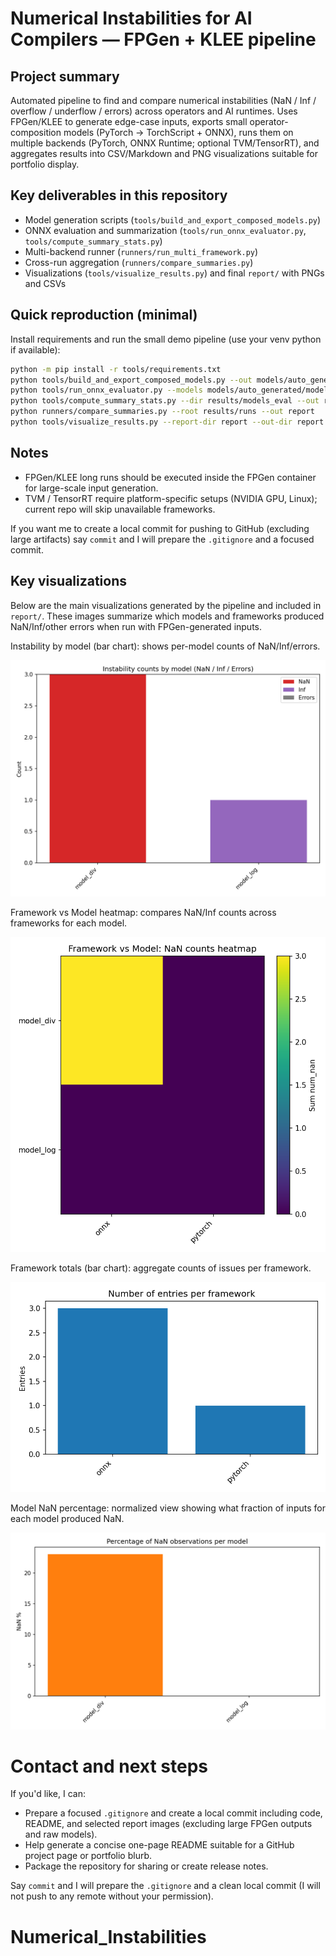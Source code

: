 # Numerical Instabilities for AI Compilers — FPGen + KLEE pipeline

Project summary
--
Automated pipeline to find and compare numerical instabilities (NaN / Inf / overflow / underflow / errors) across operators and AI runtimes. Uses FPGen/KLEE to generate edge-case inputs, exports small operator-composition models (PyTorch -> TorchScript + ONNX), runs them on multiple backends (PyTorch, ONNX Runtime; optional TVM/TensorRT), and aggregates results into CSV/Markdown and PNG visualizations suitable for portfolio display.

Key deliverables in this repository
--
- Model generation scripts (`tools/build_and_export_composed_models.py`)
- ONNX evaluation and summarization (`tools/run_onnx_evaluator.py`, `tools/compute_summary_stats.py`)
- Multi-backend runner (`runners/run_multi_framework.py`)
- Cross-run aggregation (`runners/compare_summaries.py`)
- Visualizations (`tools/visualize_results.py`) and final `report/` with PNGs and CSVs

Quick reproduction (minimal)
--
Install requirements and run the small demo pipeline (use your venv python if available):

```bash
python -m pip install -r tools/requirements.txt
python tools/build_and_export_composed_models.py --out models/auto_generated --min-count 10 --combo-len 3
python tools/run_onnx_evaluator.py --models models/auto_generated/models_meta.json --inputs parsed_klee_inj_all --out results/models_eval
python tools/compute_summary_stats.py --dir results/models_eval --out results/models_summary
python runners/compare_summaries.py --root results/runs --out report
python tools/visualize_results.py --report-dir report --out-dir report
```

Notes
--
- FPGen/KLEE long runs should be executed inside the FPGen container for large-scale input generation.
- TVM / TensorRT require platform-specific setups (NVIDIA GPU, Linux); current repo will skip unavailable frameworks.

If you want me to create a local commit for pushing to GitHub (excluding large artifacts) say `commit` and I will prepare the `.gitignore` and a focused commit.

Key visualizations
--
Below are the main visualizations generated by the pipeline and included in `report/`. These images summarize which models and frameworks produced NaN/Inf/other errors when run with FPGen-generated inputs.

Instability by model (bar chart): shows per-model counts of NaN/Inf/errors.

![Instability by model](report/instability_by_op_bar.png)

Framework vs Model heatmap: compares NaN/Inf counts across frameworks for each model.

![Framework vs Model heatmap](report/framework_diff_heatmap.png)

Framework totals (bar chart): aggregate counts of issues per framework.

![Framework totals](report/framework_counts_bar.png)

Model NaN percentage: normalized view showing what fraction of inputs for each model produced NaN.

![Model NaN percent](report/model_nan_percent.png)
# Contact and next steps

If you'd like, I can:

- Prepare a focused `.gitignore` and create a local commit including code, README, and selected report images (excluding large FPGen outputs and raw models).
- Help generate a concise one-page README suitable for a GitHub project page or portfolio blurb.
- Package the repository for sharing or create release notes.

Say `commit` and I will prepare the `.gitignore` and a clean local commit (I will not push to any remote without your permission).
# Numerical_Instabilities
